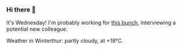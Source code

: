 ### Hi there :wave:

It's Wednesday! I'm probably working for [this bunch](https://github.com/kohofinancial), interviewing a potential new colleague.

Weather in Winterthur: partly cloudy, at +18°C.
